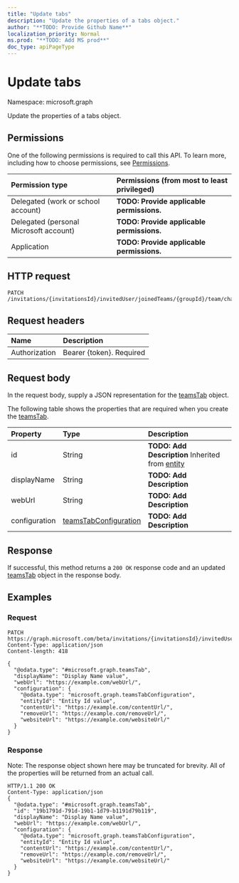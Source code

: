 ```yaml
---
title: "Update tabs"
description: "Update the properties of a tabs object."
author: "**TODO: Provide Github Name**"
localization_priority: Normal
ms.prod: "**TODO: Add MS prod**"
doc_type: apiPageType
---
```


# Update tabs

Namespace: microsoft.graph

Update the properties of a tabs object.

## Permissions
One of the following permissions is required to call this API. To learn more, including how to choose permissions, see [Permissions](/concepts/permissions-reference.md).

|Permission type|Permissions (from most to least privileged)|
|:---|:---|
|Delegated (work or school account)|**TODO: Provide applicable permissions.**|
|Delegated (personal Microsoft account)|**TODO: Provide applicable permissions.**|
|Application|**TODO: Provide applicable permissions.**|

## HTTP request
<!-- {
  "blockType": "ignored"
}
-->
``` http
PATCH /invitations/{invitationsId}/invitedUser/joinedTeams/{groupId}/team/channels/{channelId}/tabs
```

## Request headers
|Name|Description|
|:---|:---|
|Authorization|Bearer {token}. Required|

## Request body
In the request body, supply a JSON representation for the [teamsTab](../resources/teamstab.md) object.

The following table shows the properties that are required when you create the [teamsTab](../resources/teamstab.md).

|Property|Type|Description|
|:---|:---|:---|
|id|String|**TODO: Add Description** Inherited from [entity](../resources/entity.md)|
|displayName|String|**TODO: Add Description**|
|webUrl|String|**TODO: Add Description**|
|configuration|[teamsTabConfiguration](../resources/teamstabconfiguration.md)|**TODO: Add Description**|



## Response
If successful, this method returns a `200 OK` response code and an updated [teamsTab](../resources/teamstab.md) object in the response body.

## Examples

### Request
<!-- {
  "blockType": "request",
  "name": "update_tabs"
}
-->
``` http
PATCH https://graph.microsoft.com/beta/invitations/{invitationsId}/invitedUser/joinedTeams/{groupId}/team/channels/{channelId}/tabs
Content-Type: application/json
Content-length: 418

{
  "@odata.type": "#microsoft.graph.teamsTab",
  "displayName": "Display Name value",
  "webUrl": "https://example.com/webUrl/",
  "configuration": {
    "@odata.type": "microsoft.graph.teamsTabConfiguration",
    "entityId": "Entity Id value",
    "contentUrl": "https://example.com/contentUrl/",
    "removeUrl": "https://example.com/removeUrl/",
    "websiteUrl": "https://example.com/websiteUrl/"
  }
}
```

### Response
Note: The response object shown here may be truncated for brevity. All of the properties will be returned from an actual call.
<!-- {
  "blockType": "response",
  "truncated": true
}
-->
``` http
HTTP/1.1 200 OK
Content-Type: application/json
{
  "@odata.type": "#microsoft.graph.teamsTab",
  "id": "19b1791d-791d-19b1-1d79-b1191d79b119",
  "displayName": "Display Name value",
  "webUrl": "https://example.com/webUrl/",
  "configuration": {
    "@odata.type": "microsoft.graph.teamsTabConfiguration",
    "entityId": "Entity Id value",
    "contentUrl": "https://example.com/contentUrl/",
    "removeUrl": "https://example.com/removeUrl/",
    "websiteUrl": "https://example.com/websiteUrl/"
  }
}
```

